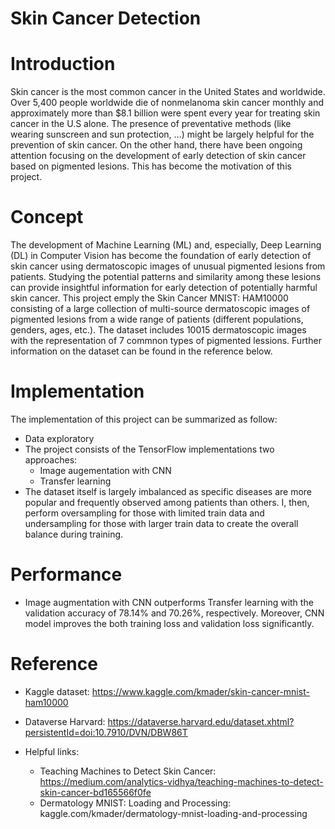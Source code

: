 # **Skin Cancer Detection**
# **Introduction**
Skin cancer is the most common cancer in the United States and worldwide. Over 5,400 people worldwide die of nonmelanoma skin cancer monthly and approximately more than $8.1 billion were spent every year for treating skin cancer in the U.S alone. The presence of preventative methods (like wearing sunscreen and sun protection, ...) might be largely helpful for the prevention of skin cancer. On the other hand, there have been ongoing attention focusing on the development of early detection of skin cancer based on pigmented lesions. This has become the motivation of this project.
# **Concept**
The development of Machine Learning (ML) and, especially, Deep Learning (DL) in Computer Vision has become the foundation of early detection of skin cancer using dermatoscopic images of unusual pigmented lesions from patients. Studying the potential patterns and similarity among these lesions can provide insightful information for early detection of potentially harmful skin cancer. 
This project emply the Skin Cancer MNIST: HAM10000 consisting of a large collection of multi-source dermatoscopic images of pigmented lesions from a wide range of patients (different populations, genders, ages, etc.). The dataset includes 10015 dermatoscopic images with the representation of 7 commnon types of pigmented lessions. Further information on the dataset can be found in the reference below.

# **Implementation**
The implementation of this project can be summarized as follow:
- Data exploratory
- The project consists of the TensorFlow implementations two approaches:
    + Image augementation with CNN
    + Transfer learning
- The dataset itself is largely imbalanced as specific diseases are more popular and frequently observed among patients than others. I, then, perform oversampling for those with limited train data and undersampling for those with larger train data to create the overall balance during training.
# **Performance**
- Image augmentation with CNN outperforms Transfer learning with the validation accuracy of 78.14% and 70.26%, respectively. Moreover, CNN model improves the both training loss and validation loss significantly.

# **Reference**
- Kaggle dataset: https://www.kaggle.com/kmader/skin-cancer-mnist-ham10000

- Dataverse Harvard: https://dataverse.harvard.edu/dataset.xhtml?persistentId=doi:10.7910/DVN/DBW86T

- Helpful links:
    + Teaching Machines to Detect Skin Cancer: https://medium.com/analytics-vidhya/teaching-machines-to-detect-skin-cancer-bd165566f0fe
    + Dermatology MNIST: Loading and Processing: kaggle.com/kmader/dermatology-mnist-loading-and-processing
